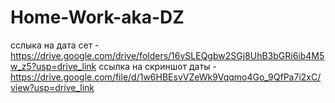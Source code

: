 # Home-Work-aka-DZ
сслыка на дата сет - https://drive.google.com/drive/folders/16vSLEQgbw2SGj8UhB3bGRi6ib4M5w_z5?usp=drive_link
ссылка на скриншот даты - https://drive.google.com/file/d/1w6HBEsvVZeWk9Vqqmo4Go_9QfPa7i2xC/view?usp=drive_link
